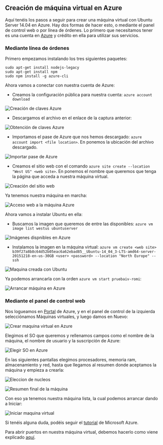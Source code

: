## Creación de máquina virtual en Azure

Aquí tenéis los pasos a seguir para crear una máquina virtual con Ubuntu Server 14.04 en Azure. Hay dos formas de hacer esto, o mediante el panel de control web o por línea de órdenes. Lo primero que necesitamos tener es una cuenta en [Azure](https://azure.microsoft.com/es-es/) y crédito en ella para utilizar sus servicios. 

### Mediante línea de órdenes

Primero empezamos instalando los tres siguientes paquetes:

```
sudo apt-get install nodejs-legacy
sudo apt-get install npm
sudo npm install -g azure-cli
```

Ahora vamos a conectar con nuestra cuenta de Azure:

- Creamos la configuración pública para nuestra cuenta: `azure account download`

![Creación de claves Azure](https://www.dropbox.com/s/3lcu5ns8pkz28wm/creacionClavesAzure.PNG?dl=1)

- Descargamos el archivo en el enlace de la captura anterior:

![Obtención de claves Azure](https://www.dropbox.com/s/cxu5anvhz4f312s/clavesAzure.PNG?dl=1)

- Importamos el pase de Azure que nos hemos descargado: `azure account import <file location>`. En <file location> ponemos la ubicación del archivo descargado.

![Importar pase de Azure](https://www.dropbox.com/s/ofm30xuwoy5cwcf/ImportamospaseAzure.PNG?dl=1)

- Creamos el sitio web con el comando `azure site create --location "West US" <web site>`. En <web site> ponemos el nombre que queremos que tenga la página que acceda a nuestra máquina virtual.

![Creación del sitio web](https://www.dropbox.com/s/w5uysgzon8dd11i/creacionwebAzure.PNG?dl=1)

Ya tenemos nuestra máquina en marcha:

![Acceso web a la máquina Azure](https://www.dropbox.com/s/7l32ag6dmcwz8eq/sitiowebFuncionando.PNG?dl=1)

Ahora vamos a instalar Ubuntu en ella:

- Buscamos la imagen que queremos de entre las disponibles: `azure vm image list westus ubuntuserver`

![Imágenes dispnibles en Azure](https://www.dropbox.com/s/wxri8ctmgog25sz/imagenesAzure.PNG?dl=1)

- Instalamos la imagen en la máquina virtual: `azure vm create <web site> b39f27a8b8c64d52b05eac6a62ebad85__Ubuntu-14_04_3-LTS-amd64-server-20151218-en-us-30GB <user> <password> --location "North Europe" --ssh`

![Maquina creada con Ubuntu](https://www.dropbox.com/s/9kumm7jq9hg7y3x/maquinacreadaAzure.png?dl=1)

Ya podemos arrancarla con la orden `azure vm start pruebaiv-romi`:

![Arrancar máquina en Azure](https://www.dropbox.com/s/7z6jw3goxpn2npe/arrancarmaquinaAzure.PNG?dl=1)

### Mediante el panel de control web

Nos logueamos en [Portal](https://manage.windowsazure.com) de Azure, y en el panel de control de la izquierda selecciónamos Máquinas virtuales, y luego damos en Nuevo:

![Crear maquina virtual en Azure](https://www.dropbox.com/s/zjief2ttmheaw09/crearMVenAzure.PNG?dl=1)

Elegimos el SO que queremos y rellenamos campos como el nombre de la máquina, el nombre de usuario y la suscripción de Azure:

![Elegir SO en Azure](https://www.dropbox.com/s/2tnl39i89lf2cll/elegirSOenAzure.PNG?dl=1)

En las siguientes pantallas elegimos procesadores, memoria ram, almacenamiento y red, hasta que llegamos al resumen donde aceptamos la máquina y empieza a crearla:

![Eleccion de nucleos](https://www.dropbox.com/s/h7vme0o14whnx1i/NucleosAzure.PNG?dl=1)

![Resumen final de la máquina](https://www.dropbox.com/s/itnrr2t326qq0ft/resumenMVenAzure.PNG?dl=1)

Con eso ya tenemos nuestra máquina lista, la cual podemos arrancar dando a Iniciar:

![Iniciar maquina virtual](https://www.dropbox.com/s/5m274ivj72kvzjj/iniciarMVenAzure.PNG?dl=1)

Si tenéis alguna duda, podéis seguir el [tutorial](https://azure.microsoft.com/es-es/documentation/articles/virtual-machines-linux-tutorial-portal-rm/) de Microsoft Azure.

Para abrir puertos en nuestra máquina virtual, debemos hacerlo como viene explicado [aquí](https://azure.microsoft.com/es-es/documentation/articles/virtual-machines-set-up-endpoints/).
